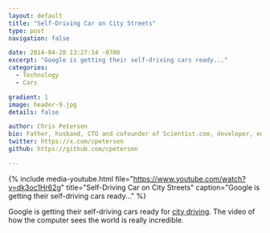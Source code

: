 ```yaml
---
layout: default
title: "Self-Driving Car on City Streets"
type: post
navigation: false

date: 2014-04-28 13:27:14 -0700
excerpt: "Google is getting their self-driving cars ready..."
categories:
  - Technology
  - Cars

gradient: 1
image: header-9.jpg
details: false

author: Chris Petersen
bio: Father, husband, CTO and cofounder of Scientist.com, developer, entrepreneur and technologist.
twitter: https://x.com/cpetersen
github: https://github.com/cpetersen

---
```


{% include media-youtube.html file="https://www.youtube.com/watch?v=dk3oc1Hr62g" title="Self-Driving Car on City Streets" caption="Google is getting their self-driving cars ready..." %}

Google is getting their self-driving cars ready for  [city driving](http://googleblog.blogspot.com/2014/04/the-latest-chapter-for-self-driving-car.html?m=1). The video of how the computer sees the world is really incredible.
